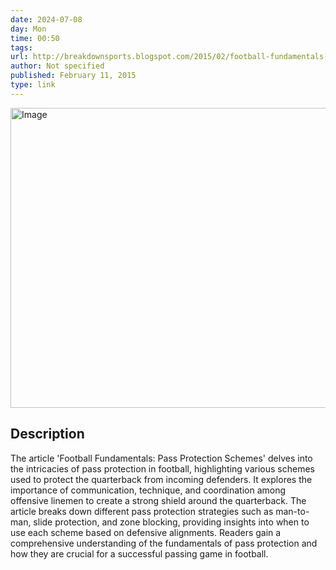 ```yaml
---
date: 2024-07-08
day: Mon
time: 00:50
tags:
url: http://breakdownsports.blogspot.com/2015/02/football-fundamentals-pass-protection-schemes.html
author: Not specified
published: February 11, 2015
type: link
---
```


<img src="https://blogger.googleusercontent.com/img/b/R29vZ2xl/AVvXsEg2b_es0eQDZMEOyGjJtLJgZK1pNAhRV97222-4mQuvWfv_Q2cbomPOxTAvTyRHUuuD6wex092fl_BP3roTEj7uEVQUtwTUAAjClLi7YVru7QkwcuhlVJbksFoeVh1-_-9mpzXEHPqhL20/w1200-h630-p-k-no-nu/Slide7.JPG" width="854" height="480" alt="Image" />

## Description
The article 'Football Fundamentals: Pass Protection Schemes' delves into the intricacies of pass protection in football, highlighting various schemes used to protect the quarterback from incoming defenders. It explores the importance of communication, technique, and coordination among offensive linemen to create a strong shield around the quarterback. The article breaks down different pass protection strategies such as man-to-man, slide protection, and zone blocking, providing insights into when to use each scheme based on defensive alignments. Readers gain a comprehensive understanding of the fundamentals of pass protection and how they are crucial for a successful passing game in football.